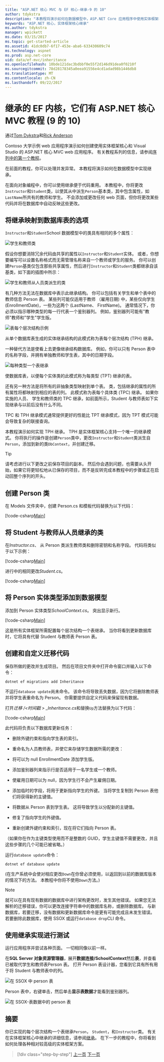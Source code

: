 ```yaml
---
title: "ASP.NET 核心 MVC 与 EF 核心-继承-9 的 10"
author: tdykstra
description: "本教程将演示如何在数据模型中，ASP.NET Core 应用程序中使用实体框架核心实现继承。"
keywords: "ASP.NET 核心，实体框架核心继承"
ms.author: tdykstra
manager: wpickett
ms.date: 03/15/2017
ms.topic: get-started-article
ms.assetid: 41dc0db7-6f17-453e-aba6-633430609c74
ms.technology: aspnet
ms.prod: asp.net-core
uid: data/ef-mvc/inheritance
ms.openlocfilehash: 10bde121dac3bdbbf0e55f2d146d91dea0f0210f
ms.sourcegitcommit: 78d28178345a0eea91556e4cd1adad98b1446db8
ms.translationtype: MT
ms.contentlocale: zh-CN
ms.lasthandoff: 09/22/2017
---
```

# <a name="inheritance---ef-core-with-aspnet-core-mvc-tutorial-9-of-10"></a>继承的 EF 内核，它们有 ASP.NET 核心 MVC 教程 (9 的 10)

通过[Tom Dykstra](https://github.com/tdykstra)和[Rick Anderson](https://twitter.com/RickAndMSFT)

Contoso 大学示例 web 应用程序演示如何创建使用实体框架核心和 Visual Studio 的 ASP.NET 核心 MVC web 应用程序。 有关教程系列的信息，请参阅[序列中的第一个教程](intro.md)。

在前面的教程，你可以处理并发异常。 本教程将演示如何在数据模型中实现继承。

在面向对象编程中，你可以使用继承便于代码重用。 本教程中，你将更改`Instructor`和`Student`类，以使其从中派生`Person`基本类，其中包含属性，如`LastName`所共有的教师和学生。 不会添加或更改任何 web 页面，但你将更改某些代码并将在数据库中自动反映这些更改。

## <a name="options-for-mapping-inheritance-to-database-tables"></a>将继承映射到数据库表的选项

`Instructor`和`Student`School 数据模型中的类具有相同的多个属性：

![学生和教师类](inheritance/_static/no-inheritance.png)

假设你想要消除冗余代码由共享的属性以`Instructor`和`Student`实体。 或者，你想要编写可以设置名称格式而无需管理名称来自一个教师或学生的服务。 你可以创建`Person`基类仅包含那些共享属性，然后进行`Instructor`和`Student`类都继承自该基类，如下面的插图中所示：

![学生和教师从人员类派生的类](inheritance/_static/inheritance.png)

有几种方法无法在数据库中表示此继承结构。 你可以包括有关学生和单个表中的教师信息 Person 表。 某些列可能仅适用于教师 （雇用日期) 中，某些仅向学生 (EnrollmentDate)，一些为这两个 (LastName、 FirstName)。 通常情况下，你必须以指示哪种类型的每一行代表一个鉴别器列。 例如，鉴别器列可能有"教师"教师和"学生"学生版。

![表每个层次结构示例](inheritance/_static/tph.png)

从单个数据库表生成的实体继承结构的此模式称为表每个层次结构 (TPH) 继承。

一种替代方法是使看上去更像继承结构数据库。 例如，你可以只有 Person 表中的名称字段，并拥有单独教师和学生表，其中的日期字段。

![每种类型一个表继承](inheritance/_static/tpt.png)

使数据库表，以便每个实体类的此模式称为每类型 (TPT) 继承的表。

还有另一种方法是将所有的非抽象类型映射到单个表。 类，包括继承的属性的所有属性将都映射到相应的表的列。 此模式称为表每个具体类 (TPC) 继承。 如果你实施的人员、 学生和教师类的 TPC 继承，如前面所示，Student 与教师表如下实现继承与以前后没有什么不同。

TPC 和 TPH 继承模式通常提供更好的性能比 TPT 继承模式，因为 TPT 模式可能会导致复杂的联接查询。

本教程演示如何实现 TPH 继承。 TPH 是实体框架核心支持一个唯一的继承模式。  你将执行的操作是创建`Person`类中，更改`Instructor`和`Student`类派生自`Person`，添加到新的类`DbContext`，并创建迁移。

> [!TIP] 
> 请考虑进行以下更改之前保存项目的副本。  然后你会遇到问题，也需要从头开始，如果它将更轻松地从已保存的项目，而不是反转完成本教程中的步骤或正在启动回整个序列的开头。

## <a name="create-the-person-class"></a>创建 Person 类

在 Models 文件夹中，创建 Person.cs 和模板代码替换为以下代码：

[!code-csharp[Main](intro/samples/cu/Models/Person.cs)]

## <a name="make-student-and-instructor-classes-inherit-from-person"></a>将 Student 与教师从人员继承的类

在*Instructor.cs*、 从 Person 类派生教师类和删除密钥和名称字段。 代码将类似于以下示例：

[!code-csharp[Main](intro/samples/cu/Models/Instructor.cs?name=snippet_AfterInheritance&highlight=8)]

进行中的相同更改*Student.cs*。

[!code-csharp[Main](intro/samples/cu/Models/Student.cs?name=snippet_AfterInheritance&highlight=8)]

## <a name="add-the-person-entity-type-to-the-data-model"></a>将 Person 实体类型添加到数据模型

添加到 Person 实体类型*SchoolContext.cs*。 突出显示新行。

[!code-csharp[Main](intro/samples/cu/Data/SchoolContext.cs?name=snippet_AfterInheritance&highlight=19,30)]

这是所有实体框架所需配置每个层次结构一个表继承。 当你将看到更新数据库时，它将具有代替 Student 与教师表 Person 表。

## <a name="create-and-customize-migration-code"></a>创建和自定义迁移代码

保存所做的更改并生成项目。 然后在项目文件夹中打开命令窗口并输入以下命令：

```console
dotnet ef migrations add Inheritance
```

不运行`database update`尚未命令。 该命令将导致丢失数据，因为它将删除教师表并将学生表重命名为 Person。 你需要提供自定义代码来保留现有数据。

打开*迁移 /\<时间戳 > _Inheritance.cs*和替换`Up`方法替换为以下代码：

[!code-csharp[Main](intro/samples/cu/Migrations/20170216215525_Inheritance.cs?name=snippet_Up)]

此代码将负责以下数据库更新任务：

* 删除外键约束和指向学生表的索引。

* 重命名为人员教师表，并使它来存储学生数据所需的更改：

* 将可以为 null EnrollmentDate 添加学生版。

* 添加鉴别器列来指示行是否适用于一名学生或一个教师。

* 使雇用日期可以为 null，因为学生行不会产生雇佣日期。

* 添加临时的字段，将用于更新指向学生的外键。 当将学生复制到 Person 表他们将获得新的主键值。

* 将数据从 Person 表到学生表。 这将导致学生以分配新的主键值。

* 修复了指向学生的外键值。

* 重新创建外键约束和索引，现在将它们指向 Person 表。

（如果你在作为主键类型使用而不是整数的 GUID，学生主键值不需要更改，并且这些步骤的几个可能已被省略。）

运行`database update`命令：

```console
dotnet ef database update
```

(在生产系统中会使对相应更改`Down`在你曾必须使用，以返回到以前的数据库版本的情况下的方法。 本教程中你将不使用`Down`方法。)

> [!NOTE] 
> 就可以在具有现有数据的数据库中进行架构更改时，发生其他错误。 如果您无法解析的迁移错误，你可以更改连接字符串中的数据库名称，或删除数据库。 与新数据库，若要迁移，没有数据和更新数据库命令是更有可能完成且未发生错误。 若要删除此数据库，使用 SSOX 或运行`database drop`CLI 命令。

## <a name="test-with-inheritance-implemented"></a>使用继承实现进行测试

运行应用程序并尝试各种页面。 一切相同像以前一样。

在**SQL Server 对象资源管理器**，展开**数据连接/SchoolContext**然后**表**，并查看已被取代学生和教师表Person 表。 打开 Person 表设计器，您看到它具有所有用于将 Student 与教师表中的列。

![在 SSOX 中 person 表](inheritance/_static/ssox-person-table.png)

Person 表中，右键单击，然后单击**显示表数据**才能看到鉴别器列。

![在 SSOX-表数据中的 person 表](inheritance/_static/ssox-person-data.png)

## <a name="summary"></a>摘要

你已实现的每个层次结构一个表继承`Person`， `Student`，和`Instructor`类。 有关在实体框架核心中继承的详细信息，请参阅[继承](https://docs.microsoft.com/ef/core/modeling/inheritance)。 在下一步的教程中，你将看到如何处理各种相对较高级的实体框架方案。

>[!div class="step-by-step"]
[上一页](concurrency.md)
[下一页](advanced.md)  
